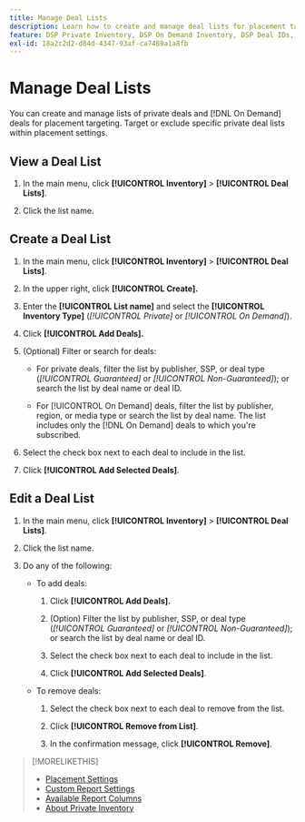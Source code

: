 ```yaml
---
title: Manage Deal Lists
description: Learn how to create and manage deal lists for placement targeting.
feature: DSP Private Inventory, DSP On Demand Inventory, DSP Deal IDs, DSP Placements
exl-id: 18a2c2d2-d84d-4347-93af-ca7489a1a8fb
---
```

# Manage Deal Lists

You can create and manage lists of private deals and [!DNL On Demand] deals for placement targeting. Target or exclude specific private deal lists within placement settings. 

<!-- Later:
In custom reports, you can a) filter data by deal lists and deals and b) include the [!UICONTROL Feed] dimensions "[!UICONTROL Deal list]" and "[!UICONTROL Deal]" in the [!UICONTROL Build Your Report] section
-->

## View a Deal List

1. In the main menu, click **[!UICONTROL Inventory]** > **[!UICONTROL Deal Lists]**.

1. Click the list name.

## Create a Deal List

1. In the main menu, click **[!UICONTROL Inventory]** > **[!UICONTROL Deal Lists]**.

1. In the upper right, click **[!UICONTROL Create].**

1. Enter the **[!UICONTROL List name]** and select the **[!UICONTROL Inventory Type]** (*[!UICONTROL Private]* or *[!UICONTROL On Demand]*).

1. Click **[!UICONTROL Add Deals].**

1. (Optional) Filter or search for deals:

   * For private deals, filter the list by publisher, SSP, or deal type (*[!UICONTROL Guaranteed]* or *[!UICONTROL Non-Guaranteed]*); or search the list by deal name or deal ID.

   * For [!UICONTROL On Demand] deals, filter the list by publisher, region, or media type or search the list by deal name. The list includes only the [!DNL On Demand] deals to which you're subscribed.

1. Select the check box next to each deal to include in the list.

1. Click **[!UICONTROL Add Selected Deals]**.

## Edit a Deal List

1. In the main menu, click **[!UICONTROL Inventory]** > **[!UICONTROL Deal Lists]**.

1. Click the list name.

1. Do any of the following:

   * To add deals:

     1. Click **[!UICONTROL Add Deals].**
     
     1. (Option) Filter the list by publisher, SSP, or deal type (*[!UICONTROL Guaranteed]* or *[!UICONTROL Non-Guaranteed]*); or search the list by deal name or deal ID.
     
     1. Select the check box next to each deal to include in the list.
     
     1. Click **[!UICONTROL Add Selected Deals]**.

   * To remove deals:

     1. Select the check box next to each deal to remove from the list.

     1. Click **[!UICONTROL Remove from List]**.
     
     1. In the confirmation message, click **[!UICONTROL Remove]**.

>[!MORELIKETHIS]
>
>* [Placement Settings](/help/dsp/campaign-management/placements/placement-settings.md)
>* [Custom Report Settings](/help/dsp/reports/report-settings.md)
>* [Available Report Columns](/help/dsp/reports/report-columns.md)
>* [About Private Inventory](/help/dsp/inventory/private-inventory-about.md)
